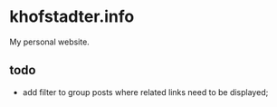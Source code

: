 # khofstadter.info
My personal website.

## todo
- add filter to group posts where related links need to be displayed;
